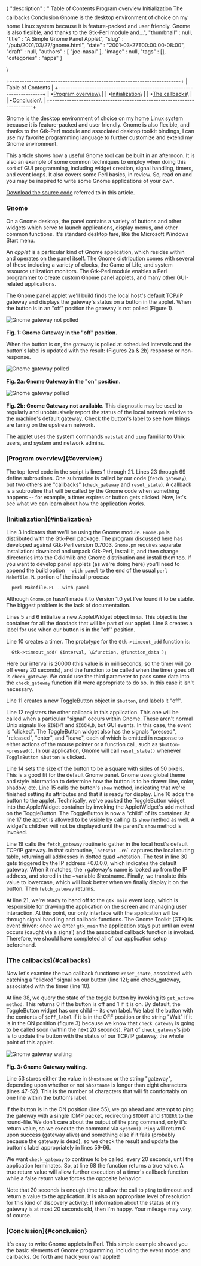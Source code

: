 {
   "description" : " Table of Contents Program overview Initialization The callbacks Conclusion Gnome is the desktop environment of choice on my home Linux system because it is feature-packed and user friendly. Gnome is also flexible, and thanks to the Gtk-Perl module and...",
   "thumbnail" : null,
   "title" : "A Simple Gnome Panel Applet",
   "slug" : "/pub/2001/03/27/gnome.html",
   "date" : "2001-03-27T00:00:00-08:00",
   "draft" : null,
   "authors" : [
      "joe-nasal"
   ],
   "image" : null,
   "tags" : [],
   "categories" : "apps"
}





\

+-----------------------------------------------------------------------+
| Table of Contents                                                     |
+-----------------------------------------------------------------------+
| •[Program overview](#overview)\                                       |
| •[Initialization](#intialization)\                                    |
| •[The callbacks](#callbacks)\                                         |
| •[Conclusion](#conclusion)\                                           |
+-----------------------------------------------------------------------+

Gnome is the desktop environment of choice on my home Linux system
because it is feature-packed and user friendly. Gnome is also flexible,
and thanks to the Gtk-Perl module and associated desktop toolkit
bindings, I can use my favorite programming language to further
customize and extend my Gnome environment.

This article shows how a useful Gnome tool can be built in an afternoon.
It is also an example of some common techniques to employ when doing
this sort of GUI programming, including widget creation, signal
handling, timers, and event loops. It also covers some Perl basics, in
review. So, read on and you may be inspired to write some Gnome
applications of your own.

[Download the source code](/media/_pub_2001_03_27_gnome/ping_gateway.pl)
referred to in this article.

### Gnome

On a Gnome desktop, the panel contains a variety of buttons and other
widgets which serve to launch applications, display menus, and other
common functions. It's standard desktop fare, like the Microsoft Windows
Start menu.

An *applet* is a particular kind of Gnome application, which resides
within and operates on the panel itself. The Gnome distribution comes
with several of these including a variety of clocks, the Game of Life,
and system resource utilization monitors. The Gtk-Perl module enables a
Perl programmer to create custom Gnome panel applets, and many other
GUI-related applications.

The Gnome panel applet we'll build finds the local host's default TCP/IP
gateway and displays the gateway's status on a button in the applet.
When the button is in an "off" position the gateway is not polled
(Figure 1).

![Gnome gateway not polled](/images/_pub_2001_03_27_gnome/figure1.jpg)\
\
**Fig. 1: Gnome Gateway in the "off" position.**

When the button is on, the gateway is polled at scheduled intervals and
the button's label is updated with the result: (Figures 2a & 2b)
response or non-response.

![Gnome gateway polled](/images/_pub_2001_03_27_gnome/figure2.jpg)\
\
**Fig. 2a: Gnome Gateway in the "on" position.**

![Gnome gateway polled](/images/_pub_2001_03_27_gnome/figure2b.jpg)\
\
**Fig. 2b: Gnome Gateway not available.**
This diagnostic may be used to regularly and unobtrusively report the
status of the local network relative to the machine's default gateway.
Check the button's label to see how things are faring on the upstream
network.

The applet uses the system commands `netstat` and `ping` familiar to
Unix users, and system and network admins.

### [Program overview]{#overview}

The top-level code in the script is lines 1 through 21. Lines 23 through
69 define subroutines. One subroutine is called by our code
(`fetch_gateway`), but two others are "callbacks" (`check_gateway` and
`reset_state`). A callback is a subroutine that will be called by the
Gnome code when something happens -- for example, a timer expires or
button gets clicked. Now, let's see what we can learn about how the
application works.

### [Initialization]{#intialization}

Line 3 indicates that we'll be using the Gnome module. `Gnome.pm` is
distributed with the Gtk-Perl package. The program discussed here has
developed against Gtk-Perl version 0.7003. `Gnome.pm` requires separate
installation: download and unpack Gtk-Perl, install it, and then change
directories into the GdkImlib and Gnome distribution and install them
too. If you want to develop panel applets (as we're doing here) you'll
need to append the build option `--with-panel` to the end of the usual
`perl Makefile.PL` portion of the install process:

      perl Makefile.PL --with-panel

Although `Gnome.pm` hasn't made it to Version 1.0 yet I've found it to
be stable. The biggest problem is the lack of documentation.

Lines 5 and 6 initialize a new AppletWidget object in `$a`. This object
is the container for all the doodads that will be part of our applet.
Line 8 creates a label for use when our button is in the "off" position.

Line 10 creates a timer. The prototype for the `Gtk->timeout_add`
function is:

      Gtk->timeout_add( $interval, \&function, @function_data );

Here our interval is 20000 (this value is in milliseconds, so the timer
will go off every 20 seconds), and the function to be called when the
timer goes off is `check_gateway`. We could use the third parameter to
pass some data into the `check_gateway` function if it were appropriate
to do so. In this case it isn't necessary.

Line 11 creates a new ToggleButton object in `$button`, and labels it
"off".

Line 12 registers the other callback in this application. This one will
be called when a particular "signal" occurs within Gnome. These aren't
normal Unix signals like `SIGINT` and `SIGCHLD`, but GUI events. In this
case, the event is "clicked". The ToggleButton widget also has the
signals "pressed", "released", "enter", and "leave", each of which is
emitted in response to either actions of the mouse pointer or a function
call, such as `$button->pressed()`. In our application, Gnome will call
`reset_state()` whenever `ToggleButton $button` is clicked.

Line 14 sets the size of the button to be a square with sides of 50
pixels. This is a good fit for the default Gnome panel. Gnome uses
global theme and style information to determine how the button is to be
drawn: line, color, shadow, etc. Line 15 calls the button's `show`
method, indicating that we're finished setting its attributes and that
it is ready for display. Line 16 adds the button to the applet.
Technically, we've packed the ToggleButton widget into the AppletWidget
container by invoking the AppletWidget's add method on the ToggleButton.
The ToggleButton is now a "child" of its container. At line 17 the
applet is allowed to be visible by calling its `show` method as well. A
widget's children will not be displayed until the parent's `show` method
is invoked.

Line 19 calls the `fetch_gateway` routine to gather in the local host's
default TCP/IP gateway. In that subroutine, `` `netstat -rn` `` captures
the local routing table, returning all addresses in dotted quad
+notation. The test in line 30 gets triggered by the IP address
+0.0.0.0, which indicates the default gateway. When it matches, the
+gateway's name is looked up from the IP address, and stored in the
+variable \$hostname. Finally, we translate this value to lowercase,
which will look better when we finally display it on the button. Then
`fetch_gateway` returns.

At line 21, we're ready to hand off to the `gtk_main` event loop, which
is responsible for drawing the application on the screen and managing
user interaction. At this point, our only interface with the application
will be through signal handling and callback functions. The Gnome
Toolkit (GTK) is event driven: once we enter `gtk_main` the application
stays put until an event occurs (caught via a signal) and the associated
callback function is invoked. Therefore, we should have completed all of
our application setup beforehand.

### [The callbacks]{#callbacks}

Now let's examine the two callback functions: `reset_state`, associated
with catching a "clicked" signal on our button (line 12); and
check\_gateway, associated with the timer (line 10).

At line 38, we query the state of the toggle button by invoking its
`get_active method`. This returns 0 if the button is off and 1 if it is
on. By default, the ToggleButton widget has one child -- its own label.
We label the button with the contents of `$off_label` if it is in the
OFF position or the string "Wait" if it is in the ON position (figure 3)
because we know that `check_gateway` is going to be called soon (within
the next 20 seconds). Part of `check_gateway`'s job is to update the
button with the status of our TCP/IP gateway, the whole point of this
applet.

![Gnome gateway waiting](/images/_pub_2001_03_27_gnome/figure3.jpg)\
\
**Fig. 3: Gnome Gateway waiting.**

Line 53 stores either the value in `$hostname` or the string "gateway",
depending upon whether or not `$hostname` is longer than eight
characters (lines 47-52). This is the number of characters that will fit
comfortably on one line within the button's label.

If the button is in the ON position (line 55), we go ahead and attempt
to ping the gateway with a single ICMP packet, redirecting `STDOUT` and
`STDERR` to the round-file. We don't care about the output of the `ping`
command, only it's return value, so we execute the command via
`system()`. `Ping` will return 0 upon success (gateway alive) and
something else if it fails (probably because the gateway is dead), so we
check the result and update the button's label appropriately in lines
59-66.

We want `check_gateway` to continue to be called, every 20 seconds,
until the application terminates. So, at line 68 the function returns a
true value. A true return value will allow further execution of a
timer's callback function while a false return value forces the opposite
behavior.

Note that 20 seconds is enough time to allow the call to `ping` to
timeout and return a value to the application. It is also an appropriate
level of resolution for this kind of discovery activity: If information
about the status of my gateway is at most 20 seconds old, then I'm
happy. Your mileage may vary, of course.

### [Conclusion]{#conclusion}

It's easy to write Gnome applets in Perl. This simple example showed you
the basic elements of Gnome programming, including the event model and
callbacks. Go forth and hack your own applet!


